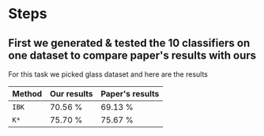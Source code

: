 # Steps 
## First we generated & tested the 10 classifiers on one dataset to compare paper's results with ours
For this task we picked glass dataset and here are the results 

| Method | Our results| Paper's results|
| --- | --- | --- |
| `IBK` | 70.56 % |69.13 % |
| `K*` | 75.70 % | 75.67 % |
